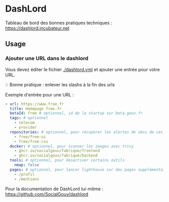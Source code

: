 # DashLord

Tableau de bord des bonnes pratiques techniques : https://dashlord.incubateur.net

## Usage

### Ajouter une URL dans le dashlord

Vous devez éditer le fichier [./dashlord.yml](./dashlord.yml) et ajouter une entrée pour votre URL.

💡 Bonne pratique : enlever les slashs à la fin des urls

Exemple d'entrée pour une URL :

```yml
- url: https://www.free.fr
  title: Homepage free.fr
  betaId: free # optionnel, id de la startup sur beta.gouv.fr
  tags: # optionnel
    - telecom
    - provider
  repositories: # optionnel, pour récupérer les alertes de sécu de ces repos
    - free/free-ui
    - free/free-css
  docker: # optionnel, pour scanner les images avec trivy
    - ghcr.io/socialgouv/fabrique/frontend
    - ghcr.io/socialgouv/fabrique/backend
  tools: # optionnel, pour desactiver certains outils
    nmap: false
  pages: # optionnel, pour lancer lighthouse sur des pages supplémentaires
    - /profil
    - /mentions
```

Pour la documentation de DashLord lui-même : https://github.com/SocialGouv/dashlord
